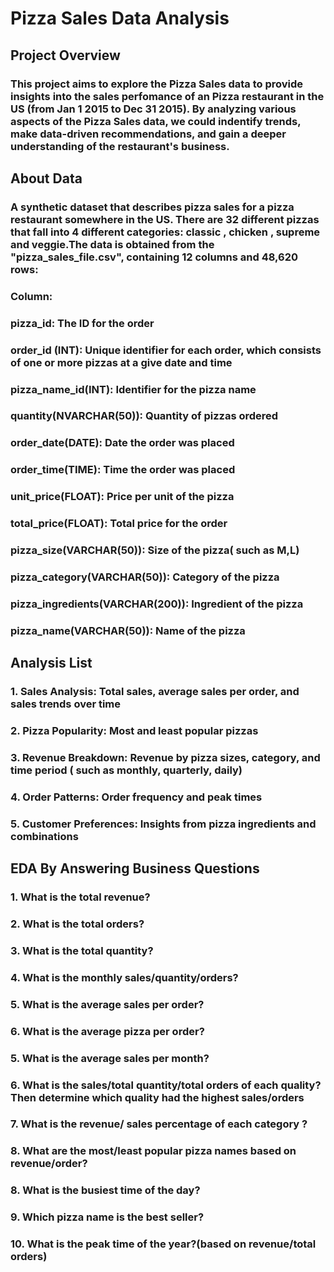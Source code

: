 # Pizza Sales Data Analysis
## Project Overview
### This project aims to explore the Pizza Sales data to provide insights into the sales perfomance of an Pizza restaurant in the US (from Jan 1 2015 to Dec 31 2015). By analyzing various aspects of the Pizza Sales data, we could indentify trends, make data-driven recommendations, and gain a deeper understanding of the restaurant's business.

## About Data
### A synthetic dataset that describes pizza sales for a pizza restaurant somewhere in the US. There are 32 different pizzas that fall into 4 different categories: classic , chicken , supreme  and veggie.The data is obtained from the "pizza_sales_file.csv", containing 12 columns and 48,620 rows:
### Column: 
### pizza_id: The ID for the order 
### order_id (INT):  Unique identifier for each order, which consists of one or more pizzas at a give date and time 
### pizza_name_id(INT): Identifier for the pizza name
### quantity(NVARCHAR(50)): Quantity of pizzas ordered
### order_date(DATE): Date the order was placed
### order_time(TIME): Time the order was placed
### unit_price(FLOAT): Price per unit of the pizza
###  total_price(FLOAT): Total price for the order
### pizza_size(VARCHAR(50)): Size of the pizza( such as M,L)
###  pizza_category(VARCHAR(50)): Category of the pizza
### pizza_ingredients(VARCHAR(200)): Ingredient of the pizza
### pizza_name(VARCHAR(50)): Name of the pizza   

## Analysis List
### 1. Sales Analysis: Total sales, average sales per order, and sales trends over time
### 2. Pizza Popularity: Most and least popular pizzas
### 3. Revenue Breakdown: Revenue by pizza sizes, category, and time period ( such as monthly, quarterly, daily)
### 4. Order Patterns: Order frequency and peak times
### 5. Customer Preferences: Insights from pizza ingredients and combinations

## EDA By Answering Business Questions 
### 1. What is the total revenue?
### 2. What is the total orders?
### 3. What is the total quantity?
### 4. What is the monthly sales/quantity/orders?
### 5. What is the average sales per order?
### 6. What is the average pizza per order?
### 5. What is the average sales per month?
### 6. What is the sales/total quantity/total orders of each quality? Then determine which quality had the highest sales/orders
### 7. What is the revenue/ sales percentage of each category ?
### 8. What are the most/least popular pizza names based on revenue/order?
### 8. What is the busiest time of the day?
### 9. Which pizza name is the best seller?
### 10. What is the peak time of the year?(based on revenue/total orders)
            
            
           
            
           
                         

            




